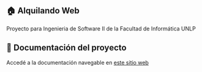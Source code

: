 ## 🏠 Alquilando Web
Proyecto para Ingenieria de Software II de la Facultad de Informática UNLP
## 📄 Documentación del proyecto
Accedé a la documentación navegable en [este sitio web](https://consuelovt.github.io/AlquilandoWebFinal/)
